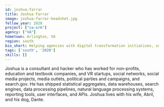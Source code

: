 ```yaml
---
id: joshua-farrar
title: Joshua Farrar
image: joshua-farrar-headshot.jpg
fellow_year: 2020
project: ["va-orm"]
agency: ["VA"]
hometown: Arlington, VA
region: south
bio_short: Helping agencies with digital transformation initiatives, software and enterprise architecture, analytics design, data collection, analysis, and reporting.
tags: ['south', '2020']
skills: []
---
```


Joshua is a consultant and hacker who has worked for non-profits, education and textbook companies, and VR startups, social networks, social media projects, media outlets, political parties and campaigns, and search.gov. He has shipped statistical aggregates, data warehouses, search engines, data processing pipelines, natural language processing systems, reporting tools, user interfaces, and APIs. Joshua lives with his wife, Abril, and his dog, Dante.
